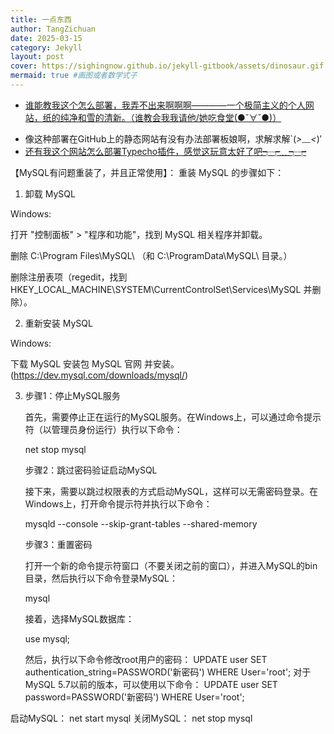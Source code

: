 ```yaml
---
title: 一点东西
author: TangZichuan
date: 2025-03-15
category: Jekyll
layout: post
cover: https://sighingnow.github.io/jekyll-gitbook/assets/dinosaur.gif #导入动画
mermaid: true #画图或者数学式子
---
```


- [谁能教我这个怎么部署，我弄不出来啊啊啊————一个极简主义的个人网站，纸的纯净和雪的清新。（谁教会我我请他/她吃食堂(●ˇ∀ˇ●)）][1]

[1]:https://github.com/Innei/Shiro

- 像这种部署在GitHub上的静态网站有没有办法部署板娘啊，求解求解`(*>﹏<*)′
- [还有我这个网站怎么部署Typecho插件，感觉这玩意太好了吧┭┮﹏┭┮][2]

[2]:https://typechx.com/plugins/

【MySQL有问题重装了，并且正常使用】：
重装 MySQL 的步骤如下：

1. 卸载 MySQL

Windows:

打开 "控制面板" > "程序和功能"，找到 MySQL 相关程序并卸载。

删除 C:\Program Files\MySQL\ （和 C:\ProgramData\MySQL\ 目录。）

删除注册表项（regedit，找到 HKEY_LOCAL_MACHINE\SYSTEM\CurrentControlSet\Services\MySQL 并删除）。

2. 重新安装 MySQL

Windows:

下载 MySQL 安装包 MySQL 官网 并安装。(https://dev.mysql.com/downloads/mysql/)

3. 步骤1：停止MySQL服务

   首先，需要停止正在运行的MySQL服务。在Windows上，可以通过命令提示符（以管理员身份运行）执行以下命令：

   net stop mysql

   步骤2：跳过密码验证启动MySQL

   接下来，需要以跳过权限表的方式启动MySQL，这样可以无需密码登录。在Windows上，打开命令提示符并执行以下命令：

   mysqld --console --skip-grant-tables --shared-memory

   步骤3：重置密码

   打开一个新的命令提示符窗口（不要关闭之前的窗口），并进入MySQL的bin目录，然后执行以下命令登录MySQL：

   mysql

   接着，选择MySQL数据库：

   use mysql;

   然后，执行以下命令修改root用户的密码：
   UPDATE user SET authentication_string=PASSWORD('新密码') WHERE User='root';
   对于MySQL 5.7以前的版本，可以使用以下命令：
    UPDATE user SET password=PASSWORD('新密码') WHERE User='root';

启动MySQL：
net start mysql
关闭MySQL：
net stop mysql

